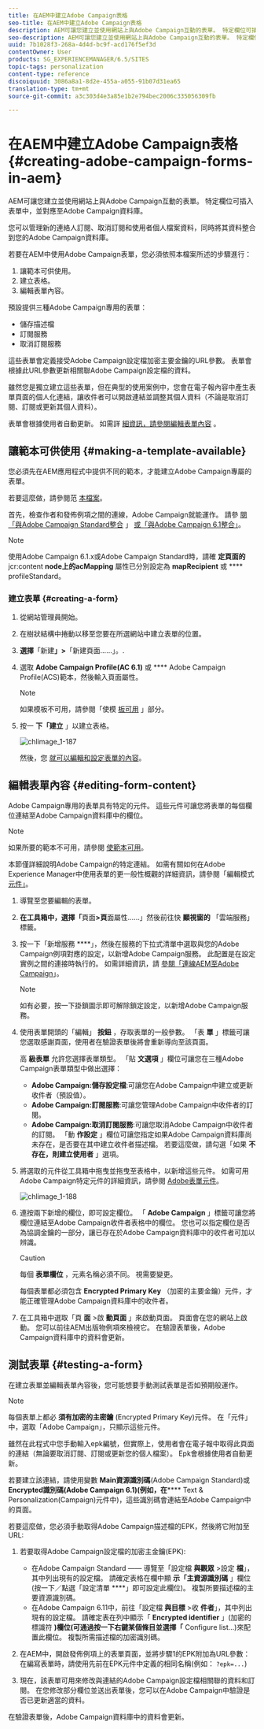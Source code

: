 ```yaml
---
title: 在AEM中建立Adobe Campaign表格
seo-title: 在AEM中建立Adobe Campaign表格
description: AEM可讓您建立並使用網站上與Adobe Campaign互動的表單。 特定欄位可插入表單中，並對應至Adobe Campaign資料庫。
seo-description: AEM可讓您建立並使用網站上與Adobe Campaign互動的表單。 特定欄位可插入表單中，並對應至Adobe Campaign資料庫。
uuid: 7b1028f3-268a-4d4d-bc9f-acd176f5ef3d
contentOwner: User
products: SG_EXPERIENCEMANAGER/6.5/SITES
topic-tags: personalization
content-type: reference
discoiquuid: 3086a8a1-8d2e-455a-a055-91b07d31ea65
translation-type: tm+mt
source-git-commit: a3c303d4e3a85e1b2e794bec2006c335056309fb

---
```



# 在AEM中建立Adobe Campaign表格{#creating-adobe-campaign-forms-in-aem}

AEM可讓您建立並使用網站上與Adobe Campaign互動的表單。 特定欄位可插入表單中，並對應至Adobe Campaign資料庫。

您可以管理新的連絡人訂閱、取消訂閱和使用者個人檔案資料，同時將其資料整合到您的Adobe Campaign資料庫。

若要在AEM中使用Adobe Campaign表單，您必須依照本檔案所述的步驟進行：

1. 讓範本可供使用。
1. 建立表格。
1. 編輯表單內容。

預設提供三種Adobe Campaign專用的表單：

* 儲存描述檔
* 訂閱服務
* 取消訂閱服務

這些表單會定義接受Adobe Campaign設定檔加密主要金鑰的URL參數。 表單會根據此URL參數更新相關聯Adobe Campaign設定檔的資料。

雖然您是獨立建立這些表單，但在典型的使用案例中，您會在電子報內容中產生表單頁面的個人化連結，讓收件者可以開啟連結並調整其個人資料（不論是取消訂閱、訂閱或更新其個人資料）。

表單會根據使用者自動更新。 如需詳 [細資訊，請參閱編輯表單內容](#editing-form-content) 。

## 讓範本可供使用 {#making-a-template-available}

您必須先在AEM應用程式中提供不同的範本，才能建立Adobe Campaign專屬的表單。

若要這麼做，請參閱范 [本檔案](/help/sites-developing/page-templates-static.md#templateavailability)。

首先，檢查作者和發佈例項之間的連線，Adobe Campaign就能運作。 請參 [閱「與Adobe Campaign Standard整合](/help/sites-administering/campaignstandard.md) 」 [或「與Adobe Campaign 6.1整合」](/help/sites-administering/campaignonpremise.md)。

>[!NOTE]
>
>使用Adobe Campaign 6.1.x或Adobe Campaign Standard時，請確 **定頁面的** jcr:content **node上的acMapping** 屬性已分別設定為 **mapRecipient** 或 **** profileStandard。


### 建立表單 {#creating-a-form}

1. 從網站管理員開始。
1. 在樹狀結構中捲動以移至您要在所選網站中建立表單的位置。
1. **選擇**「新建&#x200B;**」>**「新建頁面……」。.
1. 選取 **Adobe Campaign Profile(AC 6.1)** 或 **** Adobe Campaign Profile(ACS)範本，然後輸入頁面屬性。

   >[!NOTE]
   >
   >如果模板不可用，請參閱「使模 [板可用](/help/sites-classic-ui-authoring/classic-personalization-ac.md#activatingatemplate) 」部分。

1. 按一 **下「建立** 」以建立表格。

   ![chlimage_1-187](assets/chlimage_1-187.png)

   然後，您 [就可以編輯和設定表單的內容](#editing-form-content)。

## 編輯表單內容 {#editing-form-content}

Adobe Campaign專用的表單具有特定的元件。 這些元件可讓您將表單的每個欄位連結至Adobe Campaign資料庫中的欄位。

>[!NOTE]
>
>如果所要的範本不可用，請參閱 [使範本可用](/help/sites-classic-ui-authoring/classic-personalization-ac.md#activatingatemplate)。

本節僅詳細說明Adobe Campaign的特定連結。 如需有關如何在Adobe Experience Manager中使用表單的更一般性概觀的詳細資訊，請參閱「編輯模式 [元件」](/help/sites-classic-ui-authoring/classic-page-author-edit-mode.md)。

1. 導覽至您要編輯的表單。
1. **在工具箱中，選擇「**&#x200B;頁面&#x200B;**>頁**&#x200B;面屬性……」然後前往快 **顯視窗的** 「雲端服務」標籤。
1. 按一下「新增服務 ****」，然後在服務的下拉式清單中選取與您的Adobe Campaign例項對應的設定，以新增Adobe Campaign服務。 此配置是在設定實例之間的連接時執行的。 如需詳細資訊，請 [參閱「連線AEM至Adobe Campaign](/help/sites-administering/campaignonpremise.md#connecting-aem-to-adobe-campaign)」。

   >[!NOTE]
   >
   >如有必要，按一下掛鎖圖示即可解除鎖定設定，以新增Adobe Campaign服務。

1. 使用表單開頭的「編輯」 **按鈕** ，存取表單的一般參數。 「表 **單** 」標籤可讓您選取感謝頁面，使用者在驗證表單後將會重新導向至該頁面。

   高 **級表單** 允許您選擇表單類型。 「貼 **文選項** 」欄位可讓您在三種Adobe Campaign表單類型中做出選擇：

   * **Adobe Campaign:儲存設定檔**:可讓您在Adobe Campaign中建立或更新收件者（預設值）。
   * **Adobe Campaign:訂閱服務**:可讓您管理Adobe Campaign中收件者的訂閱。
   * **Adobe Campaign:取消訂閱服務**:可讓您取消Adobe Campaign中收件者的訂閱。
   「動 **作設定** 」欄位可讓您指定如果Adobe Campaign資料庫尚未存在，是否要在其中建立收件者描述檔。 若要這麼做，請勾選「如果 **不存在，則建立使用者** 」選項。

1. 將選取的元件從工具箱中拖曳並拖曳至表格中，以新增這些元件。 如需可用Adobe Campaign特定元件的詳細資訊，請參閱 [Adobe表單元件](/help/sites-classic-ui-authoring/classic-personalization-ac-components.md)。

   ![chlimage_1-188](assets/chlimage_1-188.png)

1. 連按兩下新增的欄位，即可設定欄位。 「 **Adobe Campaign** 」標籤可讓您將欄位連結至Adobe Campaign收件者表格中的欄位。 您也可以指定欄位是否為協調金鑰的一部分，讓已存在於Adobe Campaign資料庫中的收件者可加以辨識。

   >[!CAUTION]
   >
   >每個 **表單欄位** ，元素名稱必須不同。 視需要變更。
   >
   >每個表單都必須包含 **Encrypted Primary Key** （加密的主要金鑰）元件，才能正確管理Adobe Campaign資料庫中的收件者。

1. 在工具箱中選取「頁 **面** >啟 **動頁面** 」來啟動頁面。 頁面會在您的網站上啟動。 您可以前往AEM出版物例項來檢視它。 在驗證表單後，Adobe Campaign資料庫中的資料會更新。

## 測試表單 {#testing-a-form}

在建立表單並編輯表單內容後，您可能想要手動測試表單是否如預期般運作。

>[!NOTE]
>
>每個表單上都必 **須有加密的主密鑰** (Encrypted Primary Key)元件。 在「元件」中，選取「Adobe Campaign」，只顯示這些元件。
>
>雖然在此程式中您手動輸入epk編號，但實際上，使用者會在電子報中取得此頁面的連結（無論要取消訂閱、訂閱或更新您的個人檔案）。 Epk會根據使用者自動更新。
>
>若要建立該連結，請使用變數 **Main資源識別碼**(Adobe Campaign Standard)或 **Encrypted識別碼(Adobe Campaign 6.1)(例如，在****** Text &amp; Personalization(Campaign)元件中)，這些識別碼會連結至Adobe Campaign中的頁面。

若要這麼做，您必須手動取得Adobe Campaign描述檔的EPK，然後將它附加至URL:

1. 若要取得Adobe Campaign設定檔的加密主金鑰(EPK):

   * 在Adobe Campaign Standard —— 導覽至「設定檔 **與觀眾** >設定 **檔**」，其中列出現有的設定檔。 請確定表格在欄中顯 **示「主資源識別碼** 」欄位(按一下／點選「設定清單 ****」即可設定此欄位)。 複製所要描述檔的主要資源識別碼。
   * 在Adobe Campaign 6.11中，前往「設定檔 **與目標** >收 **件者**」，其中列出現有的設定檔。 請確定表在列中顯示「 **Encrypted identifier** 」(加密的標識符 **)欄位(可通過按一下右鍵某個條目並選擇「** Configure list...)來配置此欄位。 複製所需描述檔的加密識別碼。

1. 在AEM中，開啟發佈例項上的表單頁面，並將步驟1的EPK附加為URL參數：在編寫表單時，請使用先前在EPK元件中定義的相同名稱(例如： `?epk=...`)
1. 現在，該表單可用來修改與連結的Adobe Campaign設定檔相關聯的資料和訂閱。 在您修改部分欄位並送出表單後，您可以在Adobe Campaign中驗證是否已更新適當的資料。

在驗證表單後，Adobe Campaign資料庫中的資料會更新。
